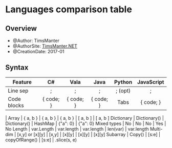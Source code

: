 # Languages comparison table 

## Overview

* @Author: TimsManter
* @AuthorSite: [TimsManter.NET](http://timsmanter.net/)
* @CreationDate: 2017-01

## Syntax

Feature | C# | Vala | Java | Python | JavaScript
--------|:--:|:----:|:----:|:------:|:----------:
Line sep | ; | ; | ; | ; (opt) | ;
Code blocks | { code; } | { code; } | { code; } | Tabs | { code; }
|
Array   | { a, b } | { a, b } | { a, b } | [ a, b ] | [ a, b ]
Dictionary | Dictionary() | Dictionary() | HashMap | {"a": 0} | {"a": 0}
Mixed types | No | No | No | Yes | No
Length | var.Length | var.length | var.length | len(var) | var.length
Multi-dim | [x,y] or [x][y] | [x,y] | [x][y] | [x][y] | [x][y]
Subarray | Copy() | [s:e] | copyOfRange() | [s:e] | .slice(s, e)